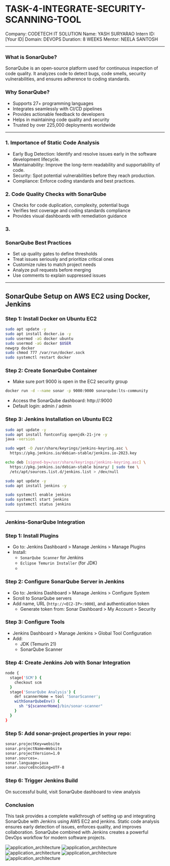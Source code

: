# TASK-4-INTEGRATE-SECURITY-SCANNING-TOOL

Company: CODETECH IT SOLUTION
Name: YASH SURYARAO
Intern ID: [Your ID]
Domain: DEVOPS
Duration: 8 WEEKS
Mentor: NEELA SANTOSH

---

### What is SonarQube?
SonarQube is an open-source platform used for continuous inspection of code quality. It analyzes code to detect bugs, code smells, security vulnerabilities, and ensures adherence to coding standards.

### Why SonarQube?
- Supports 27+ programming languages
- Integrates seamlessly with CI/CD pipelines
- Provides actionable feedback to developers
- Helps in maintaining code quality and security
- Trusted by over 225,000 deployments worldwide

---

### 1. Importance of Static Code Analysis
- Early Bug Detection: Identify and resolve issues early in the software development lifecycle.
- Maintainability: Improve the long-term readability and supportability of code.
- Security: Spot potential vulnerabilities before they reach production.
- Compliance: Enforce coding standards and best practices.

### 2. Code Quality Checks with SonarQube
- Checks for code duplication, complexity, potential bugs
- Verifies test coverage and coding standards compliance
- Provides visual dashboards with remediation guidance

### 3. 


### SonarQube Best Practices
- Set up quality gates to define thresholds
- Treat issues seriously and prioritize critical ones
- Customize rules to match project needs
- Analyze pull requests before merging
- Use comments to explain suppressed issues

---

## SonarQube Setup on AWS EC2 using Docker, Jenkins

### Step 1: Install Docker on Ubuntu EC2
```bash
sudo apt update -y
sudo apt install docker.io -y
sudo usermod -aG docker ubuntu
sudo usermod -aG docker $USER
newgrp docker
sudo chmod 777 /var/run/docker.sock
sudo systemctl restart docker
```

### Step 2: Create SonarQube Container
- Make sure port 9000 is open in the EC2 security group
```bash
docker run -d --name sonar -p 9000:9000 sonarqube:lts-community
```
- Access the SonarQube dashboard: http://<EC2-IP>:9000
- Default login: admin / admin

### Step 3: Jenkins Installation on Ubuntu EC2
```bash
sudo apt update -y
sudo apt install fontconfig openjdk-21-jre -y
java -version

sudo wget -O /usr/share/keyrings/jenkins-keyring.asc \
  https://pkg.jenkins.io/debian-stable/jenkins.io-2023.key

echo deb [signed-by=/usr/share/keyrings/jenkins-keyring.asc] \
  https://pkg.jenkins.io/debian-stable binary/ | sudo tee \
  /etc/apt/sources.list.d/jenkins.list > /dev/null

sudo apt update -y
sudo apt install jenkins -y

sudo systemctl enable jenkins
sudo systemctl start jenkins
sudo systemctl status jenkins
```

---

### Jenkins-SonarQube Integration

### Step 1: Install Plugins
- Go to: Jenkins Dashboard > Manage Jenkins > Manage Plugins
- Install:
  - `SonarQube Scanner` for Jenkins
  - `Eclipse Temurin Installer` (for JDK)
  - 
### Step 2: Configure SonarQube Server in Jenkins
- Go to: Jenkins Dashboard > Manage Jenkins > Configure System
- Scroll to SonarQube servers
- Add name, URL (`http://<EC2-IP>:9000`), and authentication token
  - Generate token from: Sonar Dashboard > My Account > Security

### Step 3: Configure Tools
- Jenkins Dashboard > Manage Jenkins > Global Tool Configuration
- Add:
  - JDK (Temurin 21)
  - SonarQube Scanner

### Step 4: Create Jenkins Job with Sonar Integration
```bash
node {
  stage('SCM') {
    checkout scm
  }
  stage('SonarQube Analysis') {
    def scannerHome = tool 'SonarScanner';
    withSonarQubeEnv() {
      sh "${scannerHome}/bin/sonar-scanner"
    }
  }
}
```

### Step 5: Add sonar-project.properties in your repo:
```bash
sonar.projectKey=website
sonar.projectName=Website
sonar.projectVersion=1.0
sonar.sources=.
sonar.language=java
sonar.sourceEncoding=UTF-8
```

### Step 6: Trigger Jenkins Build
On successful build, visit SonarQube dashboard to view analysis

### Conclusion
This task provides a complete walkthrough of setting up and integrating SonarQube with Jenkins using AWS EC2 and jenkins. Static code analysis ensures early detection of issues, enforces quality, and improves collaboration. SonarQube combined with Jenkins creates a powerful DevOps workflow for modern software projects.


![application_architecture](images/)
![application_architecture](images/)
![application_architecture](images/)
![application_architecture](images/)
![application_architecture](images/)
